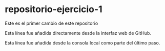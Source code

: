 # repositorio-ejercicio-1

Este es el primer cambio de este repositorio

Esta línea fue añadida directamente desde la interfaz web de GitHub.

Esta línea fue añadida desde la consola local como parte del último paso.
